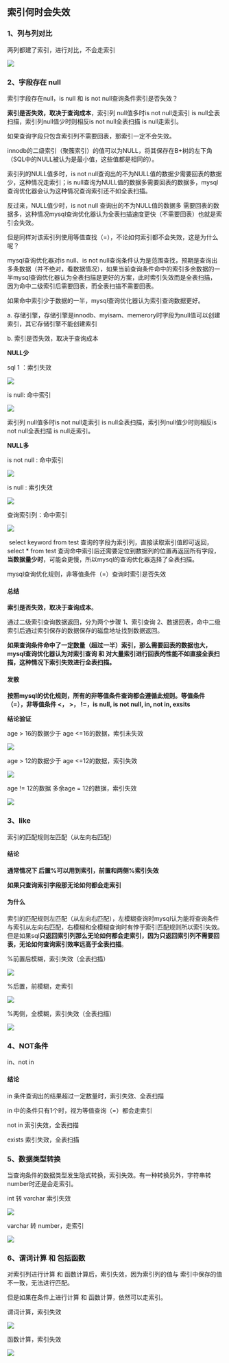 ## 索引何时会失效 





### 1、列与列对比



两列都建了索引，进行对比，不会走索引



![](/image/索引失效-1.jpg)

### 2、字段存在 null

索引字段存在null，is null 和 is not null查询条件索引是否失效？

**索引是否失效，取决于查询成本**，索引列 null值多时is not null走索引 is null全表扫描，索引列null值少时则相反is not null全表扫描  is null走索引。

如果查询字段只包含索引列不需要回表，那索引一定不会失效。



innodb的二级索引（聚簇索引）的值可以为NULL，将其保存在B+树的左下角（SQL中的NULL被认为是最小值，这些值都是相同的）。

索引列的NULL值多时，is not null查询出的不为NULL值的数据少需要回表的数据少，这种情况走索引；is null查询为NULL值的数据多需要回表的数据多，mysql查询优化器会认为这种情况查询索引还不如全表扫描。

反过来，NULL值少时，is not null 查询出的不为NULL值的数据多 需要回表的数据多，这种情况mysql查询优化器认为全表扫描速度更快（不需要回表）也就是索引会失效。

但是同样对该索引列使用等值查找（=），不论如何索引都不会失效，这是为什么呢？

mysql查询优化器对is null、is not null查询条件认为是范围查找，预期是查询出多条数据（并不绝对，看数据情况），如果当前查询条件命中的索引多余数据的一半mysql查询优化器认为全表扫描是更好的方案，此时索引失效而是全表扫描， 因为命中二级索引后需要回表，而全表扫描不需要回表。

如果命中索引少于数据的一半，mysql查询优化器认为索引查询数据更好。



a. 存储引擎，存储引擎是innodb、myisam、memerory时字段为null值可以创建索引，其它存储引擎不能创建索引

b. 索引是否失效，取决于查询成本



**NULL少**

sql 1 ：索引失效

![](\image\索引失效-2.jpg)

is null:  命中索引

![](\image\索引失效-5.jpg)

索引列 null值多时is not null走索引 is null全表扫描，索引列null值少时则相反is not null全表扫描  is null走索引。



**NULL多**



is not null : 命中索引

![](\image\索引失效-7.jpg)

is null : 索引失效

![](\image\索引失效-8.jpg)





查询索引列：命中索引

![](\image\索引失效-3.jpg)

​		select keyword from test 查询的字段为索引列，直接读取索引值即可返回，select * from test 查询命中索引后还需要定位到数据列的位置再返回所有字段，**当数据量少时**，可能会更慢，所以mysql的查询优化器选择了全表扫描。



mysql查询优化规则，非等值条件（=）查询时索引是否失效



#### 总结

**索引是否失效，取决于查询成本**。

通过二级索引查询数据返回，分为两个步骤 1、索引查询 2、数据回表，命中二级索引后通过索引保存的数据保存的磁盘地址找到数据返回。

**如果查询条件命中了一定数量（超过一半）索引，那么需要回表的数据也大，mysql查询优化器认为对索引查询 和 对大量索引进行回表的性能不如直接全表扫描，这种情况下索引失效进行全表扫描。**



#### 发散



**按照mysql的优化规则，所有的非等值条件查询都会遵循此规则。等值条件（=），非等值条件 <， >， !=，is null, is not null, in,  not in,  exsits**

**结论验证**

age > 16的数据少于 age <=16的数据，索引未失效



![](\image\索引失效-9.jpg)



age > 12的数据少于 age <=12的数据，索引失效

![](\image\索引失效-10.jpg)



age != 12的数据 多余age = 12的数据，索引失效

![](\image\索引失效-11.jpg)



### 3、like

索引的匹配规则左匹配（从左向右匹配）

#### 结论

**通常情况下 后置%可以用到索引，前置和两侧%索引失效**

**如果只查询索引字段那无论如何都会走索引**



#### 为什么

索引的匹配规则左匹配（从左向右匹配），左模糊查询时mysql认为能将查询条件与索引从左向右匹配，右模糊和全模糊查询时有悖于索引匹配规则所以索引失效。但是如果sql**只返回索引列那么无论如何都会走索引，因为只返回索引列不需要回表，无论如何查询索引效率远高于全表扫描**。



%前置后模糊，索引失效（全表扫描）

![](\image\索引失效-12.jpg)

%后置，前模糊，走索引

![](\image\索引失效-13.jpg)

%两侧，全模糊，索引失效（全表扫描）

![](\image\索引失效-14.jpg)





### 4、NOT条件

in、not in

#### **结论**

in 条件查询出的结果超过一定数量时，索引失效、全表扫描

in 中的条件只有1个时，视为等值查询（=）都会走索引

not in  索引失效，全表扫描

exists	 索引失效，全表扫描





### 5、数据类型转换



当查询条件的数据类型发生隐式转换，索引失效。有一种转换另外，字符串转number时还是会走索引。



int 转 varchar 索引失效

![](\image\索引失效-15.jpg)

varchar 转 number，走索引

![](\image\索引失效-16.jpg)





### 6、谓词计算 和 包括函数



对索引列进行计算 和 函数计算后，索引失效，因为索引列的值与 索引中保存的值不一致，无法进行匹配。

但是如果在条件上进行计算 和 函数计算，依然可以走索引。



谓词计算，索引失效

![](\image\索引失效-17.jpg)



函数计算，索引失效

![](\image\索引失效-18.jpg)

